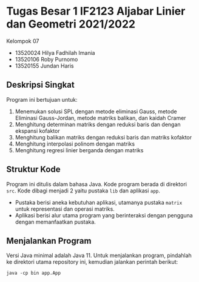 # Tugas Besar 1 IF2123 Aljabar Linier dan Geometri 2021/2022

Kelompok 07
- 13520024 Hilya Fadhilah Imania
- 13520106 Roby Purnomo
- 13520155 Jundan Haris

## Deskripsi Singkat

Program ini bertujuan untuk:
1. Menemukan solusi SPL dengan metode eliminasi Gauss, metode Eliminasi Gauss-Jordan,
   metode matriks balikan, dan kaidah Cramer
2. Menghitung determinan matriks dengan reduksi baris dan dengan ekspansi kofaktor
3. Menghitung balikan matriks dengan reduksi baris dan matriks kofaktor
4. Menghitung interpolasi polinom dengan matriks
5. Menghitung regresi linier berganda dengan matriks

## Struktur Kode

Program ini ditulis dalam bahasa Java. Kode program berada di direktori `src`.
Kode dibagi menjadi 2 yaitu pustaka `lib` dan aplikasi `app`. 
- Pustaka berisi aneka kebutuhan aplikasi, utamanya pustaka `matrix` untuk
  representasi dan operasi matriks.
- Aplikasi berisi alur utama program yang berinteraksi dengan pengguna
  dengan memanfaatkan pustaka.

## Menjalankan Program

Versi Java minimal adalah Java 11.
Untuk menjalankan program, pindahlah ke direktori utama repository ini,
kemudian jalankan perintah berikut:

```
java -cp bin app.App
```
